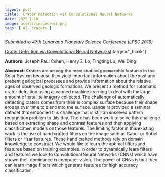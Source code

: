 ```yaml
---
layout: post
title:  Crater Detection via Convolutional Neural Networks
date: 2022-1-16
image: assets/images/wei.png
tags: [ AI, craters ]
---
```


*Submitted to 47th Lunar and Planetary Science Conference (LPSC 2016)*  

[Crater Detection via Convolutional Neural Networks](https://arxiv.org/abs/1601.00978){:target="_blank"}  

**Authors**: Joseph Paul Cohen, Henry Z. Lo, Tingting Lu, Wei Ding

**Abstract**: Craters are among the most studied geomorphic features in the Solar System because they yield important information about the past and present geological processes and provide information about the relative ages of observed geologic formations. We present a method for automatic crater detection using advanced machine learning to deal with the large amount of satellite imagery collected. The challenge of automatically detecting craters comes from their is complex surface because their shape erodes over time to blend into the surface. Bandeira provided a seminal dataset that embodied this challenge that is still an unsolved pattern recognition problem to this day. There has been work to solve this challenge based on extracting shape and contrast features and then applying classification models on those features. The limiting factor in this existing work is the use of hand crafted filters on the image such as Gabor or Sobel filters or Haar features. These hand crafted methods rely on domain knowledge to construct. We would like to learn the optimal filters and features based on training examples. In order to dynamically learn filters and features we look to Convolutional Neural Networks (CNNs) which have shown their dominance in computer vision. The power of CNNs is that they can learn image filters which generate features for high accuracy classification. 